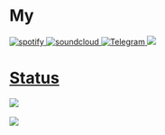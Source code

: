 # My  
<a href="https://open.spotify.com/user/31d72u7kl45enzfmzzjsdygltowq">
<img alt="spotify" src="https://img.shields.io/badge/-Spotify-000000?logo=Spotify&logoColor=fff"/> 
<a href="https://soundcloud.com/4ksr">
<img alt="soundcloud" src="https://img.shields.io/badge/-SoundCloud-000000?logo=SoundCloud&logoColor=fff"/>
<a href="https://t.me/oksr1">
<img alt="Telegram" src="https://img.shields.io/badge/-Telegram-000000?logo=Telegram&logoColor=fff"/>
<a href="https://discord.gg/9YV8BHj4Jq">
<img alt"Discord" src="https://img.shields.io/badge/-Discord-000000?logo=Discord&logoColor=fff"/>

# Status 
<img src="https://github-readme-stats.vercel.app/api?username=4ksr&&show_icons=true&title_color=f7f8f3&icon_color=78bcc4&text_color=f7444e&bg_color=374258">
<br><br>
<img src="https://github-readme-stats.vercel.app/api/top-langs/?username=ksr&&show_icons=true&title_color=f7f8f3&icon_color=78bcc4&text_color=f7444e&bg_color=374258">
